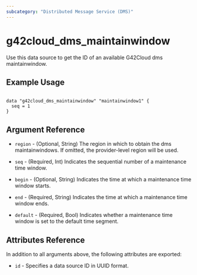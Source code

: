 ```yaml
---
subcategory: "Distributed Message Service (DMS)"
---
```


# g42cloud_dms_maintainwindow

Use this data source to get the ID of an available G42Cloud dms maintainwindow.

## Example Usage

```hcl

data "g42cloud_dms_maintainwindow" "maintainwindow1" {
  seq = 1
}

```

## Argument Reference

* `region` - (Optional, String) The region in which to obtain the dms maintainwindows. If omitted, the provider-level
  region will be used.

* `seq` - (Required, Int) Indicates the sequential number of a maintenance time window.

* `begin` - (Optional, String) Indicates the time at which a maintenance time window starts.

* `end` - (Required, String) Indicates the time at which a maintenance time window ends.

* `default` - (Required, Bool) Indicates whether a maintenance time window is set to the default time segment.

## Attributes Reference

In addition to all arguments above, the following attributes are exported:

* `id` - Specifies a data source ID in UUID format.
